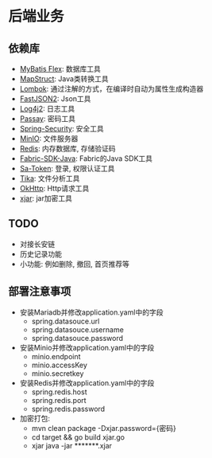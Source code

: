 # 后端业务

## 依赖库

- [MyBatis Flex](https://mybatis-flex.com/): 数据库工具
- [MapStruct](https://mapstruct.org/): Java类转换工具
- [Lombok](https://projectlombok.org/): 通过注解的方式，在编译时自动为属性生成构造器
- [FastJSON2](https://github.com/alibaba/fastjson2): Json工具
- [Log4j2](https://logging.apache.org/log4j/2.x/): 日志工具
- [Passay](https://www.passay.org/): 密码工具
- [Spring-Security](https://spring.io/projects/spring-security): 安全工具
- [MinIO](https://min.io/): 文件服务器
- [Redis](): 内存数据库, 存储验证码
- [Fabric-SDK-Java](https://github.com/hyperledger/fabric-gateway-java): Fabric的Java SDK工具
- [Sa-Token](https://sa-token.cc/): 登录, 权限认证工具
- [Tika](https://tika.apache.org/): 文件分析工具
- [OkHttp](https://square.github.io/okhttp/): Http请求工具
- [xjar](https://github.com/core-lib/xjar-maven-plugin): jar加密工具

## TODO

- 对接长安链
- 历史记录功能
- 小功能: 例如删除, 撤回, 首页推荐等

## 部署注意事项
- 安装Mariadb并修改application.yaml中的字段
    - spring.datasouce.url
    - spring.datasouce.username
    - spring.datasouce.password
- 安装Minio并修改application.yaml中的字段
    - minio.endpoint
    - minio.accessKey
    - minio.secretkey
- 安装Redis并修改application.yaml中的字段
    - spring.redis.host
    - spring.redis.port
    - spring.redis.password
- 加密打包:
  - mvn clean package -Dxjar.password={密码}
  - cd target && go build xjar.go
  - xjar java -jar *******.xjar